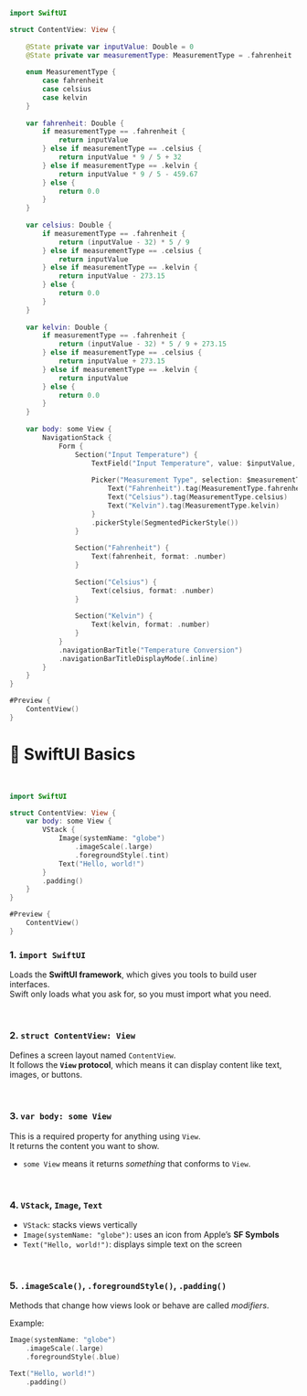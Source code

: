 ```swift
import SwiftUI

struct ContentView: View {
    
    @State private var inputValue: Double = 0
    @State private var measurementType: MeasurementType = .fahrenheit
    
    enum MeasurementType {
        case fahrenheit
        case celsius
        case kelvin
    }
    
    var fahrenheit: Double {
        if measurementType == .fahrenheit {
            return inputValue
        } else if measurementType == .celsius {
            return inputValue * 9 / 5 + 32
        } else if measurementType == .kelvin {
            return inputValue * 9 / 5 - 459.67
        } else {
            return 0.0
        }
    }
    
    var celsius: Double {
        if measurementType == .fahrenheit {
            return (inputValue - 32) * 5 / 9
        } else if measurementType == .celsius {
            return inputValue
        } else if measurementType == .kelvin {
            return inputValue - 273.15
        } else {
            return 0.0
        }
    }
    
    var kelvin: Double {
        if measurementType == .fahrenheit {
            return (inputValue - 32) * 5 / 9 + 273.15
        } else if measurementType == .celsius {
            return inputValue + 273.15
        } else if measurementType == .kelvin {
            return inputValue
        } else {
            return 0.0
        }
    }
    
    var body: some View {
        NavigationStack {
            Form {
                Section("Input Temperature") {
                    TextField("Input Temperature", value: $inputValue, format: .number)
                    
                    Picker("Measurement Type", selection: $measurementType) {
                        Text("Fahrenheit").tag(MeasurementType.fahrenheit)
                        Text("Celsius").tag(MeasurementType.celsius)
                        Text("Kelvin").tag(MeasurementType.kelvin)
                    }
                    .pickerStyle(SegmentedPickerStyle())
                }
                
                Section("Fahrenheit") {
                    Text(fahrenheit, format: .number)
                }
                
                Section("Celsius") {
                    Text(celsius, format: .number)
                }
                
                Section("Kelvin") {
                    Text(kelvin, format: .number)
                }
            }
            .navigationBarTitle("Temperature Conversion")
            .navigationBarTitleDisplayMode(.inline)
        }
    }
}

#Preview {
    ContentView()
}
```

# 🧱 SwiftUI Basics 
<br/>

```swift
import SwiftUI

struct ContentView: View {
    var body: some View {
        VStack {
            Image(systemName: "globe")
                .imageScale(.large)
                .foregroundStyle(.tint)
            Text("Hello, world!")
        }
        .padding()
    }
}

#Preview {
    ContentView()
}
```

### 1. `import SwiftUI`  
Loads the **SwiftUI framework**, which gives you tools to build user interfaces.  
Swift only loads what you ask for, so you must import what you need.

<br/>

### 2. `struct ContentView: View`  
Defines a screen layout named `ContentView`.  
It follows the **`View` protocol**, which means it can display content like text, images, or buttons.

<br/>

### 3. `var body: some View`  
This is a required property for anything using `View`.  
It returns the content you want to show.  
- `some View` means it returns *something* that conforms to `View`.

<br/>

### 4. `VStack`, `Image`, `Text`  
- `VStack`: stacks views vertically  
- `Image(systemName: "globe")`: uses an icon from Apple’s **SF Symbols**  
- `Text("Hello, world!")`: displays simple text on the screen

<br/>

### 5. `.imageScale()`, `.foregroundStyle()`, `.padding()`  
Methods that change how views look or behave are called *modifiers*.

Example:
```swift
Image(systemName: "globe")
    .imageScale(.large)
    .foregroundStyle(.blue)

Text("Hello, world!")
    .padding()
```

